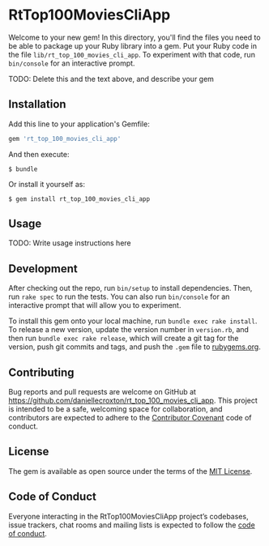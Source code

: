 # RtTop100MoviesCliApp

Welcome to your new gem! In this directory, you'll find the files you need to be able to package up your Ruby library into a gem. Put your Ruby code in the file `lib/rt_top_100_movies_cli_app`. To experiment with that code, run `bin/console` for an interactive prompt.

TODO: Delete this and the text above, and describe your gem

## Installation

Add this line to your application's Gemfile:

```ruby
gem 'rt_top_100_movies_cli_app'
```

And then execute:

    $ bundle

Or install it yourself as:

    $ gem install rt_top_100_movies_cli_app

## Usage

TODO: Write usage instructions here

## Development

After checking out the repo, run `bin/setup` to install dependencies. Then, run `rake spec` to run the tests. You can also run `bin/console` for an interactive prompt that will allow you to experiment.

To install this gem onto your local machine, run `bundle exec rake install`. To release a new version, update the version number in `version.rb`, and then run `bundle exec rake release`, which will create a git tag for the version, push git commits and tags, and push the `.gem` file to [rubygems.org](https://rubygems.org).

## Contributing

Bug reports and pull requests are welcome on GitHub at https://github.com/daniellecroxton/rt_top_100_movies_cli_app. This project is intended to be a safe, welcoming space for collaboration, and contributors are expected to adhere to the [Contributor Covenant](http://contributor-covenant.org) code of conduct.

## License

The gem is available as open source under the terms of the [MIT License](http://opensource.org/licenses/MIT).

## Code of Conduct

Everyone interacting in the RtTop100MoviesCliApp project’s codebases, issue trackers, chat rooms and mailing lists is expected to follow the [code of conduct](https://github.com/daniellecroxton/rt_top_100_movies_cli_app/blob/master/CODE_OF_CONDUCT.md).
